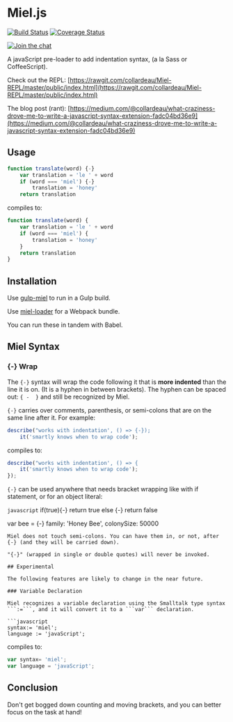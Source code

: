 # Miel.js 
[![Build Status](https://travis-ci.org/collardeau/miel.svg?branch=master)](https://travis-ci.org/collardeau/miel)
[![Coverage Status](https://coveralls.io/repos/collardeau/miel/badge.svg?branch=master&service=github)](https://coveralls.io/github/collardeau/miel?branch=master)

[![Join the chat](https://badges.gitter.im/Join%20Chat.svg)](https://gitter.im/collardeau/miel?utm_source=badge&utm_medium=badge&utm_campaign=pr-badge&utm_content=badge)

A javaScript pre-loader to add indentation syntax, (a la Sass or CoffeeScript).

Check out the REPL:
[https://rawgit.com/collardeau/Miel-REPL/master/public/index.html](https://rawgit.com/collardeau/Miel-REPL/master/public/index.html)

The blog post (rant):
[https://medium.com/@collardeau/what-craziness-drove-me-to-write-a-javascript-syntax-extension-fadc04bd36e9](https://medium.com/@collardeau/what-craziness-drove-me-to-write-a-javascript-syntax-extension-fadc04bd36e9)


## Usage

```javascript
function translate(word) {-}
    var translation = 'le ' + word
    if (word === 'miel') {-}
        translation = 'honey'
    return translation

```
compiles to:

```javascript
function translate(word) {
    var translation = 'le ' + word
    if (word === 'miel') {
        translation = 'honey'
    }
    return translation
}
```

## Installation ##

Use [gulp-miel](https://github.com/collardeau/gulp-miel) to run in a Gulp build.

Use [miel-loader](https://github.com/collardeau/miel-loader) for a Webpack bundle.

You can run these in tandem with Babel.

## Miel Syntax

### {-} Wrap 

The ```{-}``` syntax will wrap the code following it that is **more indented** than the line it is on. (It is a hyphen in between brackets). The hyphen can be spaced out: ```{ -  }``` and still be recognized by Miel.

```{-}``` carries over comments, parenthesis, or semi-colons that are on the same line after it. 
For example:

```javascript
describe("works with indentation', () => {-});
    it('smartly knows when to wrap code');
```

compiles to:

```javascript
describe("works with indentation', () => {
    it('smartly knows when to wrap code');
});
```

```{-}``` can be used anywhere that needs bracket wrapping like with if statement, or for an object literal:

```javascript```
if(true){-}
  return true
else {-}
  return false

var bee = {-}
  family: 'Honey Bee',
  colonySize: 50000
  
```
Miel does not touch semi-colons. You can have them in, or not, after {-} (and they will be carried down).

"{-}" (wrapped in single or double quotes) will never be invoked.

## Experimental

The following features are likely to change in the near future.

### Variable Declaration 

Miel recognizes a variable declaration using the Smalltalk type syntax ```:=```, and it will convert it to a ```var``` declaration.

```javascript
syntax:= 'miel';
language := 'javaScript';
```
compiles to:

```javascript
var syntax= 'miel';
var language = 'javaScript';
```
## Conclusion
Don't get bogged down counting and moving brackets, and you can better focus on the task at hand!
  
  
